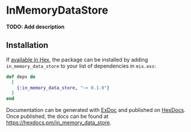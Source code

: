 # InMemoryDataStore

**TODO: Add description**

## Installation

If [available in Hex](https://hex.pm/docs/publish), the package can be installed
by adding `in_memory_data_store` to your list of dependencies in `mix.exs`:

```elixir
def deps do
  [
    {:in_memory_data_store, "~> 0.1.0"}
  ]
end
```

Documentation can be generated with [ExDoc](https://github.com/elixir-lang/ex_doc)
and published on [HexDocs](https://hexdocs.pm). Once published, the docs can
be found at <https://hexdocs.pm/in_memory_data_store>.

